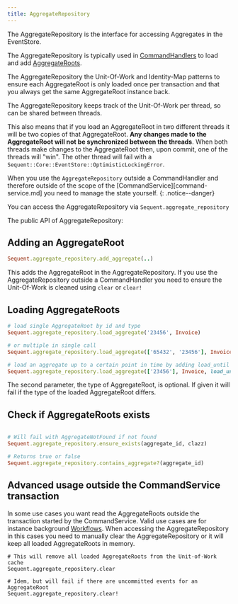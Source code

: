 ```yaml
---
title: AggregateRepository
---
```


The AggregateRepository is the interface for accessing Aggregates in the EventStore.

The AggregateRepository is typically used in [CommandHandlers](command-handler.html) to load and add [AggregateRoots](aggregate-root.html).

The AggregateRepository the Unit-Of-Work and Identity-Map patterns
to ensure each AggregateRoot is only loaded once per transaction
and that you always get the same AggregateRoot instance back.

The AggregateRepository keeps track of the Unit-Of-Work per thread,
so can be shared between threads.

This also means that if you load an AggregateRoot in two different
threads it will be two copies of that AggregateRoot. **Any changes
made to the AggregateRoot will not be synchronized between the threads**.
When both threads make changes to the AggregateRoot then, upon commit, one
of the threads will "win". The other thread will fail with a `Sequent::Core::EventStore::OptimisticLockingError`. 

When you use the `AggregateRepository` outside a CommandHandler
and therefore outside of the scope of the [CommandService][command-service.md] you need to manage
the state yourself.
{: .notice--danger}

You can access the AggregateRepository via `Sequent.aggregate_repository`

The public API of AggregateRepository:

## Adding an AggregateRoot

```ruby
Sequent.aggregate_repository.add_aggregate(..)
```

This adds the AggregateRoot in the AggregateRepository. If you
use the AggregateRepository outside a CommandHandler you need
to ensure the Unit-Of-Work is cleaned using `clear` or `clear!`

## Loading AggregateRoots

```ruby
# load single AggregateRoot by id and type
Sequent.aggregate_repository.load_aggregate('23456', Invoice)

# or multiple in single call
Sequent.aggregate_repository.load_aggregate(['65432', '23456'], Invoice)

# load an aggregate up to a certain point in time by adding load_until named parameter
Sequent.aggregate_repository.load_aggregate(['23456'], Invoice, load_until: Time.now - 1.day)
```

The second parameter, the type of AggregateRoot, is optional. If given
it will fail if the type of the loaded AggregateRoot differs.

## Check if AggregateRoots exists

```ruby

# Will fail with AggregateNotFound if not found
Sequent.aggregate_repository.ensure_exists(aggregate_id, clazz)

# Returns true or false
Sequent.aggregate_repository.contains_aggregate?(aggregate_id)

```

## Advanced usage outside the CommandService transaction

In some use cases you want read the AggregateRoots outside the transaction started by the CommandService. 
Valid use cases are for instance background [Workflows](workflow.html). When accessing the AggregateRepository in this cases you need to
manually clear the AggregateRepository or it will keep all loaded
AggregateRoots in memory.

```
# This will remove all loaded AggregateRoots from the Unit-of-Work cache
Sequent.aggregate_repository.clear

# Idem, but will fail if there are uncommitted events for an AggregateRoot
Sequent.aggregate_repository.clear!
```
